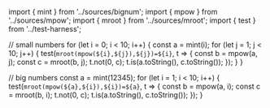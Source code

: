 import { mint } from '../sources/bignum';
import { mpow } from '../sources/mpow';
import { mroot } from '../sources/mroot';
import { test } from '../test-harness';

// small numbers
for (let i = 0; i < 10; i++) {
  const a = mint(i);
  for (let j = 1; j < 10; j++) {
    test(`mroot(mpow(${i},${j}),${j})=${i}`, t => {
      const b = mpow(a, j);
      const c = mroot(b, j);
      t.not(0, c);
      t.is(a.toString(), c.toString());
    });
  }
}

// big numbers
const a = mint(12345);
for (let i = 1; i < 10; i++) {
  test(`mroot(mpow(${a},${i}),${i})=${a}`, t => {
    const b = mpow(a, i);
    const c = mroot(b, i);
    t.not(0, c);
    t.is(a.toString(), c.toString());
  });
}
